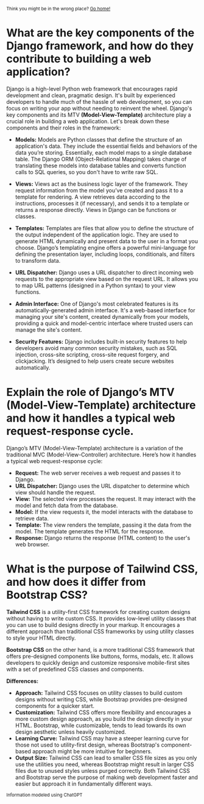 <sub>Think you might be in the wrong place? [Go home!](../README.md)</sub>

# What are the key components of the Django framework, and how do they contribute to building a web application?

Django is a high-level Python web framework that encourages rapid development and clean, pragmatic design. It's built by experienced developers to handle much of the hassle of web development, so you can focus on writing your app without needing to reinvent the wheel. Django's key components and its MTV __(Model-View-Template)__ architecture play a crucial role in building a web application. Let's break down these components and their roles in the framework:


* __Models:__ Models are Python classes that define the structure of an application's data. They include the essential fields and behaviors of the data you’re storing. Essentially, each model maps to a single database table. The Django ORM (Object-Relational Mapping) takes charge of translating these models into database tables and converts function calls to SQL queries, so you don't have to write raw SQL.

* __Views:__ Views act as the business logic layer of the framework. They request information from the model you’ve created and pass it to a template for rendering. A view retrieves data according to the instructions, processes it (if necessary), and sends it to a template or returns a response directly. Views in Django can be functions or classes.

* __Templates:__ Templates are files that allow you to define the structure of the output independent of the application logic. They are used to generate HTML dynamically and present data to the user in a format you choose. Django’s templating engine offers a powerful mini-language for defining the presentation layer, including loops, conditionals, and filters to transform data.

* __URL Dispatcher:__ Django uses a URL dispatcher to direct incoming web requests to the appropriate view based on the request URL. It allows you to map URL patterns (designed in a Python syntax) to your view functions.

* __Admin Interface:__ One of Django's most celebrated features is its automatically-generated admin interface. It's a web-based interface for managing your site's content, created dynamically from your models, providing a quick and model-centric interface where trusted users can manage the site's content.

* __Security Features:__ Django includes built-in security features to help developers avoid many common security mistakes, such as SQL injection, cross-site scripting, cross-site request forgery, and clickjacking. It’s designed to help users create secure websites automatically.

# Explain the role of Django’s MTV (Model-View-Template) architecture and how it handles a typical web request-response cycle.

Django’s MTV (Model-View-Template) architecture is a variation of the traditional MVC (Model-View-Controller) architecture. Here’s how it handles a typical web request-response cycle:

* __Request:__ The web server receives a web request and passes it to Django.
* __URL Dispatcher:__ Django uses the URL dispatcher to determine which view should handle the request.
* __View:__ The selected view processes the request. It may interact with the model and fetch data from the database.
* __Model:__ If the view requests it, the model interacts with the database to retrieve data.
* __Template:__ The view renders the template, passing it the data from the model. The template generates the HTML for the response.
* __Response:__ Django returns the response (HTML content) to the user's web browser.

# What is the purpose of Tailwind CSS, and how does it differ from Bootstrap CSS?

__Tailwind CSS__ is a utility-first CSS framework for creating custom designs without having to write custom CSS. It provides low-level utility classes that you can use to build designs directly in your markup. It encourages a different approach than traditional CSS frameworks by using utility classes to style your HTML directly.

__Bootstrap CSS__ on the other hand, is a more traditional CSS framework that offers pre-designed components like buttons, forms, modals, etc. It allows developers to quickly design and customize responsive mobile-first sites with a set of predefined CSS classes and components.

__Differences:__

* __Approach:__ Tailwind CSS focuses on utility classes to build custom designs without writing CSS, while Bootstrap provides pre-designed components for a quicker start.
* __Customization:__ Tailwind CSS offers more flexibility and encourages a more custom design approach, as you build the design directly in your HTML. Bootstrap, while customizable, tends to lead towards its own design aesthetic unless heavily customized.
* __Learning Curve:__ Tailwind CSS may have a steeper learning curve for those not used to utility-first design, whereas Bootstrap's component-based approach might be more intuitive for beginners.
* __Output Size:__ Tailwind CSS can lead to smaller CSS file sizes as you only use the utilities you need, whereas Bootstrap might result in larger CSS files due to unused styles unless purged correctly.
Both Tailwind CSS and Bootstrap serve the purpose of making web development faster and easier but approach it in fundamentally different ways.

<sub>Information modeled using ChatGPT</sub>